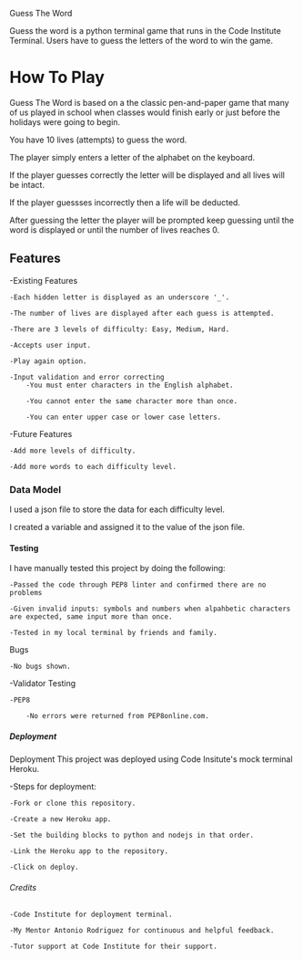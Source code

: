 Guess The Word

Guess the word is a python terminal game that runs in the Code Institute Terminal.
Users have to guess the letters of the word to win the game.

# How To Play

Guess The Word is based on a the classic pen-and-paper game that many of us played in school when classes would finish early or just before the holidays were going to begin.

You have 10 lives (attempts) to guess the word.

The player simply enters a letter of the alphabet on the keyboard.

If the player guesses correctly the letter will be displayed and all lives will be intact.

If the player guessses incorrectly then a life will be deducted.

After guessing the letter the player will be prompted keep guessing until the word is displayed or until the number of lives reaches 0.

## Features

-Existing Features

    -Each hidden letter is displayed as an underscore '_'.

    -The number of lives are displayed after each guess is attempted.

    -There are 3 levels of difficulty: Easy, Medium, Hard.

    -Accepts user input.

    -Play again option.

    -Input validation and error correcting
        -You must enter characters in the English alphabet.

        -You cannot enter the same character more than once.

        -You can enter upper case or lower case letters.

-Future Features

    -Add more levels of difficulty.

    -Add more words to each difficulty level.

### Data Model

I used a json file to store the data for each difficulty level.

I created a variable and assigned it to the value of the json file.

#### Testing

I have manually tested this project by doing the following:

    -Passed the code through PEP8 linter and confirmed there are no problems
    
    -Given invalid inputs: symbols and numbers when alpahbetic characters are expected, same input more than once.

    -Tested in my local terminal by friends and family.

Bugs


    -No bugs shown.

-Validator Testing

    -PEP8
        
        -No errors were returned from PEP8online.com.


##### Deployment

Deployment
This project was deployed using Code Insitute's mock terminal Heroku.

-Steps for deployment:

    -Fork or clone this repository.

    -Create a new Heroku app.

    -Set the building blocks to python and nodejs in that order.

    -Link the Heroku app to the repository.

    -Click on deploy.
        

###### Credits

    -Code Institute for deployment terminal.

    -My Mentor Antonio Rodriguez for continuous and helpful feedback.

    -Tutor support at Code Institute for their support.



